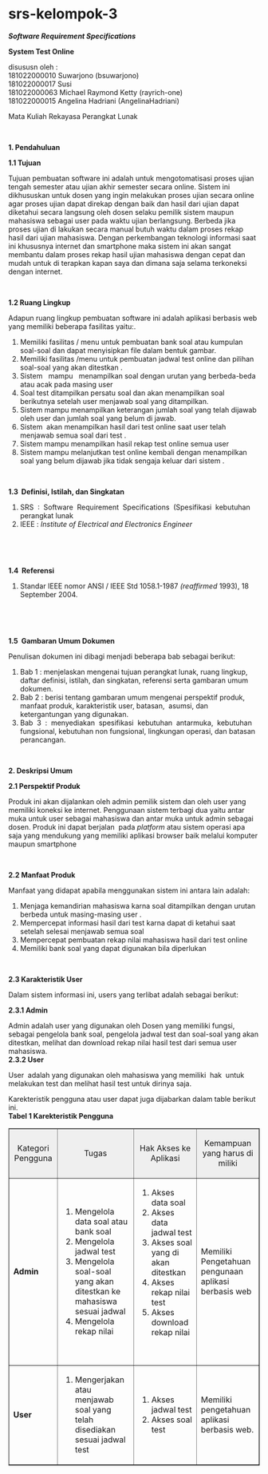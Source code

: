 # srs-kelompok-3
<strong><em>Software Requirement  Specifications </em></strong>
<p>
  <strong>System Test Online</strong>
  </p>
<p>
disususn oleh : <br>
181022000010  Suwarjono (bsuwarjono) <br>
181022000017  Susi  <br>
181022000063  Michael Raymond Ketty (rayrich-one) <br>
181022000015  Angelina Hadriani (AngelinaHadriani)<br>
</p>
<p>
Mata Kuliah Rekayasa Perangkat Lunak
</p>
<p></p>

<p>&nbsp;</p>
<p><strong>1. Pendahuluan</strong> </p>
<p><strong>1.1 Tujuan</strong> </p>
<p>Tujuan pembuatan software ini adalah untuk mengotomatisasi proses ujian tengah semester atau ujian akhir  semester secara online. Sistem ini dikhususkan untuk dosen yang ingin  melakukan proses ujian secara online agar proses ujian dapat direkap dengan  baik dan hasil dari ujian dapat diketahui secara langsung oleh dosen selaku  pemilik sistem maupun mahasiswa sebagai user pada waktu ujian berlangsung.  Berbeda jika proses ujian di lakukan secara manual butuh waktu dalam proses  rekap hasil dari ujian mahasiswa. Dengan perkembangan teknologi informasi saat  ini khususnya internet dan smartphone maka sistem ini akan sangat membantu  dalam proses rekap hasil ujian mahasiswa dengan cepat dan&nbsp; mudah untuk di terapkan kapan saya dan dimana  saja selama terkoneksi dengan internet.</p>
<p>&nbsp;</p>
<p><strong>1.2 Ruang Lingkup</strong> </p>
<p>Adapun ruang lingkup pembuatan  software ini adalah aplikasi berbasis web yang memiliki beberapa  fasilitas yaitu:.</p>
<ol>
  <li>Memiliki fasilitas / menu untuk  pembuatan bank soal atau kumpulan soal-soal dan dapat menyisipkan file dalam  bentuk gambar.</li>
  <li>Memiliki fasilitas /menu untuk  pembuatan jadwal test online dan pilihan soal-soal yang akan ditestkan .</li>
  <li>Sistem&nbsp; &nbsp;mampu&nbsp;  &nbsp;menampilkan soal dengan urutan yang  berbeda-beda atau acak pada masing user </li>
  <li>Soal test ditampilkan persatu soal  dan akan menampilkan soal berikutnya setelah user menjawab soal yang  ditampilkan.</li>
  <li>Sistem mampu menampilkan keterangan jumlah soal yang telah dijawab  oleh user dan jumlah soal yang belum di jawab.</li>
  <li>Sistem&nbsp; akan menampilkan hasil dari test online saat  user telah menjawab semua soal dari test .</li>
  <li>Sistem mampu menampilkan hasil rekap test online semua user</li>
  <li>Sistem mampu melanjutkan test online  kembali dengan menampilkan soal yang belum dijawab jika tidak sengaja keluar  dari sistem .</li>
</ol>
<p>&nbsp;</p>
<p><strong>1.3&nbsp;  Definisi, Istilah, dan Singkatan</strong> </p>
<ol>
  <li>SRS &nbsp;: &nbsp;Software &nbsp;Requirement &nbsp;Specifications  &nbsp;(Spesifikasi  &nbsp;kebutuhan  perangkat lunak</li>
  <li>IEEE : <em>Institute of Electrical and Electronics Engineer</em></li>
</ol>
<p>&nbsp;</p>
<p>&nbsp;</p>
<p><strong>1.4&nbsp;  Referensi</strong> </p>
<ol>
  <li>Standar IEEE nomor ANSI / IEEE Std 1058.1-1987 <em>(reaffirmed </em>1993), 18 September 2004.</li>
</ol>
<p>&nbsp;</p>
<p>&nbsp;</p>
<p><strong>1.5&nbsp;  Gambaran Umum Dokumen</strong> </p>
<p>Penulisan dokumen ini dibagi menjadi  beberapa bab sebagai berikut:</p>
<ol>
  <li>Bab  1 : menjelaskan mengenai tujuan perangkat lunak, ruang lingkup, daftar definisi, istilah, dan singkatan, referensi  serta gambaran umum dokumen.</li>
  <li>Bab  2 : berisi tentang gambaran  umum mengenai perspektif produk, manfaat produk, karakteristik  user, batasan, &nbsp;asumsi, dan ketergantungan yang digunakan.</li>
  <li>Bab &nbsp;3 &nbsp;: &nbsp;menyediakan &nbsp;spesifikasi &nbsp;kebutuhan &nbsp;antarmuka,  &nbsp;kebutuhan  fungsional, kebutuhan non fungsional,  lingkungan operasi, dan batasan  perancangan.</li>
</ol>
<p>&nbsp;</p>
<p><strong>2. Deskripsi Umum</strong> </p>
<p><strong>2.1 Perspektif Produk</strong> </p>
<p>Produk ini akan  dijalankan oleh admin pemilik sistem  dan oleh user yang memiliki koneksi ke internet. Penggunaan sistem terbagi dua yaitu antar muka  untuk user sebagai mahasiswa  dan antar muka untuk admin sebagai dosen. Produk ini dapat  berjalan &nbsp;pada <em>platform </em>atau sistem operasi apa saja yang mendukung yang  memiliki aplikasi browser baik melalui komputer maupun smartphone</p>
<br clear="all" />
<p><strong>2.2 Manfaat Produk</strong> </p>
<p>Manfaat  yang didapat apabila menggunakan sistem ini antara lain adalah:</p>
<ol>
  <li>Menjaga kemandirian mahasiswa karna  soal ditampilkan dengan urutan berbeda untuk masing-masing user .</li>
  <li>Mempercepat informasi hasil dari test  karna dapat di ketahui saat setelah selesai menjawab semua soal</li>
  <li>Mempercepat pembuatan rekap nilai  mahasiswa hasil dari test online</li>
  <li>Memiliki bank soal yang dapat  digunakan bila diperlukan</li>
</ol>
<p>&nbsp;</p>
<p><strong>2.3 Karakteristik User</strong> </p>
<p>Dalam  sistem informasi ini, users yang terlibat adalah sebagai berikut:</p>
<p><strong>2.3.1 Admin</strong> </p>
<p>Admin adalah user yang digunakan oleh  Dosen yang memiliki fungsi, sebagai pengelola bank  soal, pengelola jadwal test dan soal-soal yang akan ditestkan, melihat dan  download rekap nilai hasil test dari semua user mahasiswa.<br />
    <strong>2.3.2 User </strong> </p>
<p>User &nbsp;adalah yang  digunakan oleh mahasiswa yang memiliki &nbsp;hak &nbsp;untuk melakukan test dan melihat hasil  test untuk dirinya saja.</p>
<p>Karekteristik pengguna  atau user dapat juga dijabarkan dalam table berikut ini.<br />
    <strong>Tabel 1 Karekteristik Pengguna</strong></p>
<table border="1" cellspacing="0" cellpadding="0" width="866">
  <tr align="center"  bgcolor="#EFEFEF">
    <td width="124" height="35"><p>Kategori Pengguna</p></td>
    <td width="283"><p>Tugas</p></td>
    <td width="228"><p>Hak Akses ke Aplikasi</p></td>
    <td width="221"><p>Kemampuan yang harus di miliki</p></td>
  </tr>
  <tr>
    <td width="124"><p><strong>Admin </strong></p></td>
    <td width="283"><ol>
      <li>Mengelola data soal atau bank soal</li>
      <li>Mengelola jadwal test</li>
      <li>Mengelola soal-soal yang akan ditestkan ke mahasiswa    sesuai jadwal</li>
      <li>Mengelola rekap nilai</li>
    </ol></td>
    <td width="228"><ol>
      <li>Akses data soal</li>
      <li>Akses data jadwal test</li>
      <li>Akses soal yang di akan ditestkan</li>
      <li>Akses rekap nilai test</li>
      <li>Akses download rekap nilai</li>
    </ol>
    <p>&nbsp;</p></td>
    <td width="221"><p>Memiliki Pengetahuan    pengunaan aplikasi berbasis web</p></td>
  </tr>
  <tr>
    <td width="124"><p><strong>User</strong></p></td>
    <td width="283"><ol>
      <li>Mengerjakan atau menjawab soal yang telah disediakan    sesuai jadwal test</li>
    </ol></td>
    <td width="228"><ol>
      <li>Akses jadwal    test</li>
      <li>Akses soal test</li>
    </ol></td>
    <td width="221"><p>Memiliki    pengetahuan aplikasi berbasis web.</p></td>
  </tr>
</table>
